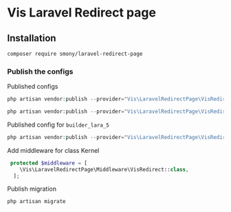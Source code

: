 # Vis Laravel Redirect page

## Installation

```sh
composer require smony/laravel-redirect-page
```

### Publish the configs
Published configs

```php
php artisan vendor:publish --provider="Vis\LaravelRedirectPage\VisRedirectPageServiceProvider" --tag="migrations"

php artisan vendor:publish --provider="Vis\LaravelRedirectPage\VisRedirectPageServiceProvider" --tag="config"
```

Published config for `builder_lara_5`

```php
php artisan vendor:publish --provider="Vis\LaravelRedirectPage\VisRedirectPageServiceProvider" --tag="vis-config"
```

Add middleware for class Kernel

```php
 protected $middleware = [
    \Vis\LaravelRedirectPage\Middleware\VisRedirect::class,
  ];
```

Publish migration

```php
php artisan migrate
```
